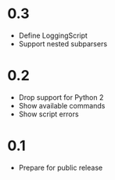 # 0.3
- Define LoggingScript
- Support nested subparsers

# 0.2
- Drop support for Python 2
- Show available commands
- Show script errors

# 0.1
- Prepare for public release
